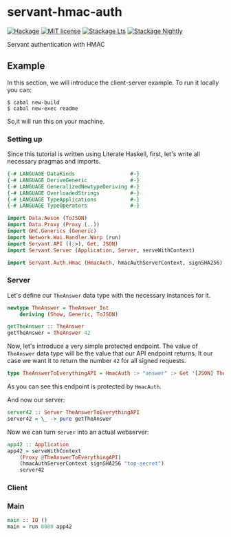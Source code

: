 # servant-hmac-auth

[![Hackage](https://img.shields.io/hackage/v/servant-hmac-auth.svg)](https://hackage.haskell.org/package/servant-hmac-auth)
[![MIT license](https://img.shields.io/badge/license-MIT-blue.svg)](LICENSE)
[![Stackage Lts](http://stackage.org/package/servant-hmac-auth/badge/lts)](http://stackage.org/lts/package/servant-hmac-auth)
[![Stackage Nightly](http://stackage.org/package/servant-hmac-auth/badge/nightly)](http://stackage.org/nightly/package/servant-hmac-auth)

Servant authentication with HMAC

## Example

In this section, we will introduce the client-server example.
To run it locally you can:

```shell
$ cabal new-build
$ cabal new-exec readme
```

So,it will run this on your machine.

### Setting up

Since this tutorial is written using Literate Haskell, first, let's write all necessary pragmas and imports.

```haskell
{-# LANGUAGE DataKinds                  #-}
{-# LANGUAGE DeriveGeneric              #-}
{-# LANGUAGE GeneralizedNewtypeDeriving #-}
{-# LANGUAGE OverloadedStrings          #-}
{-# LANGUAGE TypeApplications           #-}
{-# LANGUAGE TypeOperators              #-}

import Data.Aeson (ToJSON)
import Data.Proxy (Proxy (..))
import GHC.Generics (Generic)
import Network.Wai.Handler.Warp (run)
import Servant.API ((:>), Get, JSON)
import Servant.Server (Application, Server, serveWithContext)

import Servant.Auth.Hmac (HmacAuth, hmacAuthServerContext, signSHA256)
```

### Server

Let's define our `TheAnswer` data type with the necessary instances for it.

```haskell
newtype TheAnswer = TheAnswer Int
    deriving (Show, Generic, ToJSON)

getTheAnswer :: TheAnswer
getTheAnswer = TheAnswer 42
```

Now, let's introduce a very simple protected endpoint. The value of `TheAnswer`
data type will be the value that our API endpoint returns. It our case we want
it to return the number `42` for all signed requests.

```haskell
type TheAnswerToEverythingAPI = HmacAuth :> "answer" :> Get '[JSON] TheAnswer
```

As you can see this endpoint is protected by `HmacAuth`.

And now our server:

```haskell
server42 :: Server TheAnswerToEverythingAPI
server42 = \_ -> pure getTheAnswer
```

Now we can turn `server` into an actual webserver:

```haskell
app42 :: Application
app42 = serveWithContext
    (Proxy @TheAnswerToEverythingAPI)
    (hmacAuthServerContext signSHA256 "top-secret")
    server42
```

### Client


### Main

```haskell
main :: IO ()
main = run 8080 app42
```
